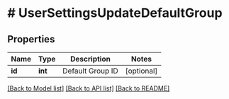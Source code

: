 # # UserSettingsUpdateDefaultGroup

## Properties

Name | Type | Description | Notes
------------ | ------------- | ------------- | -------------
**id** | **int** | Default Group ID | [optional]

[[Back to Model list]](../../README.md#models) [[Back to API list]](../../README.md#endpoints) [[Back to README]](../../README.md)
